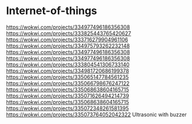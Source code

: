 # Internet-of-things
https://wokwi.com/projects/334977496186356308 <br>
https://wokwi.com/projects/333825443765420627<br>
 https://wokwi.com/projects/333716279904961106<br>
 https://wokwi.com/projects/334975793262232148<br>
 https://wokwi.com/projects/334977496186356308<br>
 https://wokwi.com/projects/334977496186356308<br>
https://wokwi.com/projects/333804541306733140 <br>
https://wokwi.com/projects/334981720686199378 <br>
https://wokwi.com/projects/335065147784561235<br>
https://wokwi.com/projects/335066798676247122 <br>
https://wokwi.com/projects/335068638604165715 <br>
https://wokwi.com/projects/335071626494214739<br>
https://wokwi.com/projects/335068638604165715<br>
https://wokwi.com/projects/335072348261581395 <br>
https://wokwi.com/projects/335073764052042322 Ultrasonic with buzzer<br>
